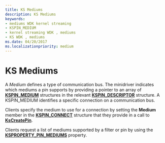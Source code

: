 ```yaml
---
title: KS Mediums
description: KS Mediums
keywords:
- mediums WDK kernel streaming
- KSPIN_MEDIUM
- kernel streaming WDK , mediums
- KS WDK , mediums
ms.date: 04/20/2017
ms.localizationpriority: medium
---
```


# KS Mediums





A *Medium* defines a type of communication bus. The minidriver indicates which mediums a pin supports by providing a pointer to an array of [**KSPIN\_MEDIUM**](/windows-hardware/drivers/stream/kspin-medium-structure) structures in the relevant [**KSPIN\_DESCRIPTOR**](/windows-hardware/drivers/ddi/ks/ns-ks-kspin_descriptor) structure. A KSPIN\_MEDIUM identifies a specific connection on a communication bus.

Clients specify the medium to use for a connection by setting the **Medium** member in the [**KSPIN\_CONNECT**](/windows-hardware/drivers/ddi/ks/ns-ks-kspin_connect) structure that they provide in a call to [**KsCreatePin**](/windows-hardware/drivers/ddi/ks/nf-ks-kscreatepin).

Clients request a list of mediums supported by a filter or pin by using the [**KSPROPERTY\_PIN\_MEDIUMS**](./ksproperty-pin-mediums.md) property.

 

